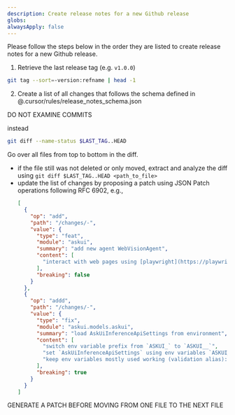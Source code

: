 ```yaml
---
description: Create release notes for a new Github release
globs:
alwaysApply: false
---
```


Please follow the steps below in the order they are listed to create release notes for a new Github release.

1. Retrieve the last release tag (e.g. `v1.0.0`)
```bash
git tag --sort=-version:refname | head -1
```

2. Create a list of all changes that follows the schema defined in @.cursor/rules/release_notes_schema.json

DO NOT EXAMINE COMMITS

instead

```bash
git diff --name-status $LAST_TAG..HEAD
```

Go over all files from top to bottom in the diff.

- if the file still was not deleted or only moved, extract and analyze the diff using `git diff $LAST_TAG..HEAD <path_to_file>`
- update the list of changes by proposing a patch using JSON Patch operations following RFC 6902, e.g.,
  ```json
  [
    {
      "op": "add",
      "path": "/changes/-",
      "value": {
        "type": "feat",
        "module": "askui",
        "summary": "add new agent WebVisionAgent",
        "content": [
          "interact with web pages using [playwright](https://playwright.dev/)"
        ],
        "breaking": false
      }
    },
    {
      "op": "addd",
      "path": "/changes/-",
      "value": {
        "type": "fix",
        "module": "askui.models.askui",
        "summary": "load AskUiInferenceApiSettings from environment",
        "content": [
          "switch env variable prefix from `ASKUI_` to `ASKUI__`",
          "set `AskUiInferenceApiSettings` using env variables `ASKUI__MESSAGES__MODEL`, `ASKUI__MESSAGES__BETAS` etc. (exploded settings) instead of only being able to set them using, e.g., `ASKUI__MESSAGES` (as json string)",
          "keep env variables mostly used working (validation alias): `ASKUI_TOKEN`, `ASKUI_WORKSPACE_ID`, `ASKUI_INFERENCE_ENDPOINT`"
        ],
        "breaking": true
      }
    }
  ]
  ```

GENERATE A PATCH BEFORE MOVING FROM ONE FILE TO THE NEXT FILE
